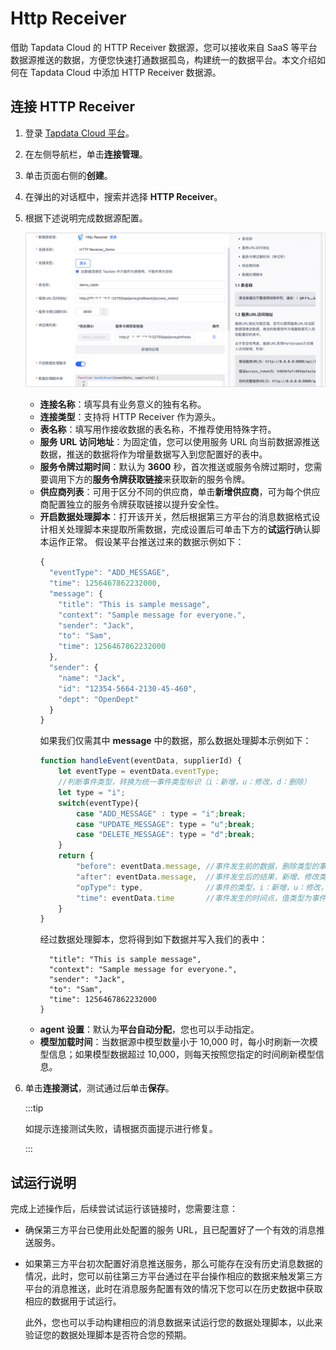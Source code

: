 # Http Receiver

借助 Tapdata Cloud 的 HTTP Receiver 数据源，您可以接收来自 SaaS 等平台数据源推送的数据，方便您快速打通数据孤岛，构建统一的数据平台。本文介绍如何在 Tapdata Cloud 中添加 HTTP Receiver 数据源。



## 连接 HTTP Receiver

1. 登录 [Tapdata Cloud 平台](https://cloud.tapdata.net/console/v3/)。

2. 在左侧导航栏，单击**连接管理**。

3. 单击页面右侧的**创建**。

4. 在弹出的对话框中，搜索并选择 **HTTP Receiver**。

5. 根据下述说明完成数据源<span id="320-http-receiver">配置</span>。

   ![数据源配置](../../images/http_receiver_connection_setting.png)

    * **连接名称**：填写具有业务意义的独有名称。
    * **连接类型**：支持将 HTTP Receiver 作为源头。
    * **表名称**：填写用作接收数据的表名称，不推荐使用特殊字符。
    * **服务 URL 访问地址**：为固定值，您可以使用服务 URL 向当前数据源推送数据，推送的数据将作为增量数据写入到您配置好的表中。
    * **服务令牌过期时间**：默认为 **3600** 秒，首次推送或服务令牌过期时，您需要调用下方的**服务令牌获取链接**来获取新的服务令牌。
    * **供应商列表**：可用于区分不同的供应商，单击**新增供应商**，可为每个供应商配置独立的服务令牌获取链接以提升安全性。
    * **开启数据处理脚本**：打开该开关，然后根据第三方平台的消息数据格式设计相关处理脚本来提取所需数据，完成设置后可单击下方的**试运行**确认脚本运作正常。
      假设某平台推送过来的数据示例如下：
      ```js
      {
        "eventType": "ADD_MESSAGE",
        "time": 1256467862232000,
        "message": {
          "title": "This is sample message",
          "context": "Sample message for everyone.",
          "sender": "Jack",
          "to": "Sam",
          "time": 1256467862232000
        },
        "sender": {
          "name": "Jack",
          "id": "12354-5664-2130-45-460",
          "dept": "OpenDept"
        }
      }
      ```
      如果我们仅需其中 **message** 中的数据，那么数据处理脚本示例如下：
      ```js
      function handleEvent(eventData, supplierId) {
          let eventType = eventData.eventType;
          //判断事件类型，转换为统一事件类型标识（i：新增，u：修改，d：删除）
          let type = "i";
          switch(eventType){
              case "ADD_MESSAGE" : type = "i";break;
              case "UPDATE_MESSAGE": type = "u";break;
              case "DELETE_MESSAGE": type = "d";break;
          }
          return {
              "before": eventData.message, //事件发生前的数据，删除类型的事件此值是必填
              "after": eventData.message,  //事件发生后的结果，新增、修改类型的事件此值为必填
              "opType": type,              //事件的类型，i：新增，u：修改，d：删除
              "time": eventData.time       //事件发生的时间点，值类型为事件戳
          }
      }
      ```
      经过数据处理脚本，您将得到如下数据并写入我们的表中：
      ```js{
        "title": "This is sample message",
        "context": "Sample message for everyone.",
        "sender": "Jack",
        "to": "Sam",
        "time": 1256467862232000
      }
      ```
    * **agent 设置**：默认为**平台自动分配**，您也可以手动指定。
    * **模型加载时间**：当数据源中模型数量小于 10,000 时，每小时刷新一次模型信息；如果模型数据超过 10,000，则每天按照您指定的时间刷新模型信息。

6. 单击**连接测试**，测试通过后单击**保存**。

   :::tip

   如提示连接测试失败，请根据页面提示进行修复。

   :::



## 试运行说明

完成上述操作后，后续尝试试运行该链接时，您需要注意：

* 确保第三方平台已使用此处配置的服务 URL，且已配置好了一个有效的消息推送服务。

* 如果第三方平台初次配置好消息推送服务，那么可能存在没有历史消息数据的情况，此时，您可以前往第三方平台通过在平台操作相应的数据来触发第三方平台的消息推送，此时在消息服务配置有效的情况下您可以在历史数据中获取相应的数据用于试运行。

  此外，您也可以手动构建相应的消息数据来试运行您的数据处理脚本，以此来验证您的数据处理脚本是否符合您的预期。